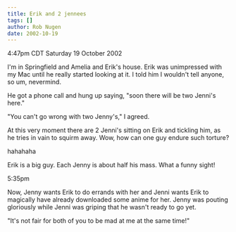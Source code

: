 ```yaml
---
title: Erik and 2 jennees
tags: []
author: Rob Nugen
date: 2002-10-19
---
```


<p class=date>4:47pm CDT Saturday 19 October 2002</p>

<p>I'm in Springfield and Amelia and Erik's house.  Erik was
unimpressed with my Mac until he really started looking at it.  I told
him I wouldn't tell anyone, so um, nevermind.</p>

<p>He got a phone call and hung up saying, "soon there will be two
Jenni's here."</p>

<p>"You can't go wrong with two Jenny's," I agreed.</p>

<p>At this very moment there are 2 Jenni's sitting on Erik and
tickling him, as he tries in vain to squirm away.  Wow, how can one
guy endure such torture?</p>

<p>hahahaha</p>

<p>Erik is a big guy.  Each Jenny is about half his mass.  What a
funny sight!</p>

<p class=date>5:35pm</p>

<p>Now, Jenny wants Erik to do errands with her and Jenni wants Erik
to magically have already downloaded some anime for her.  Jenny was
pouting gloriously while Jenni was griping that he wasn't ready to go
yet.</p>

<p>"It's not fair for both of you to be mad at me at the same time!"</p>


